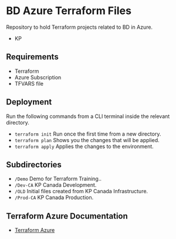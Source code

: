 # BD Azure Terraform Files

Repository to hold Terraform projects related to BD in Azure.

* KP

## Requirements

* Terraform
* Azure Subscription
* TFVARS file

## Deployment

Run the following commands from a CLI terminal inside the relevant directory.

* `terraform init`  Run once the first time from a new directory.
* `terraform plan`  Shows you the changes that will be applied.
* `terraform apply` Applies the changes to the environment.

## Subdirectories

* `/Demo` Demo for Terraform Training..
* `/Dev-CA` KP Canada Development.
* `/OLD` Initial files created from KP Canada Infrastructure.
* `/Prod-CA` KP Canada Production.

## Terraform Azure Documentation

* [Terraform Azure](https://www.terraform.io/docs/providers/azurerm/index.html)
